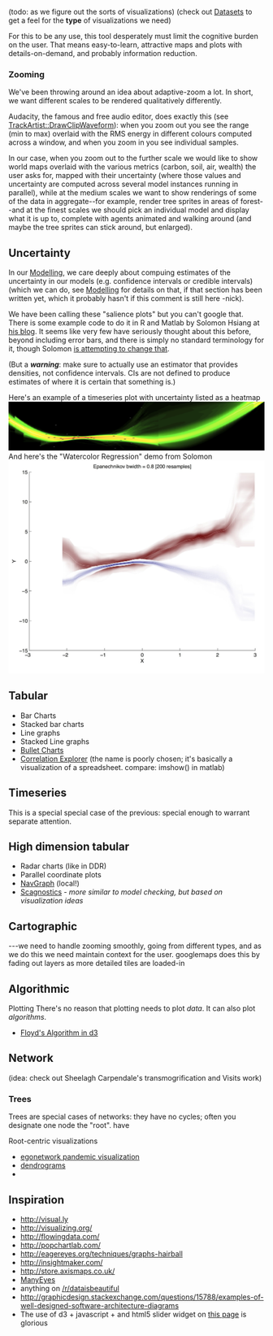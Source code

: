 (todo: as we figure out the sorts of visualizations)
(check out [Datasets](Datasets.md) to get a feel for the **type** of visualizations we need)

For this to be any use, this tool desperately must limit the cognitive burden on the user. That means easy-to-learn, attractive maps and plots with details-on-demand, and probably information reduction.

### Zooming

We've been throwing around an idea about adaptive-zoom a lot. In short, we want different scales to be rendered qualitatively differently.

Audacity, the famous and free audio editor, does exactly this (see [TrackArtist::DrawClipWaveform](http://code.google.com/p/audacity/source/browse/audacity-src/trunk/src/TrackArtist.cpp#1379)): when you zoom out you see the range (min to max) overlaid with the RMS energy in different colours computed across a window, and when you zoom in you see individual samples.

In our case, when you zoom out to the further scale we would like to show world maps overlaid with the various metrics (carbon, soil, air, wealth) the user asks for, mapped with their uncertainty (where those values and uncertainty are computed across several model instances running in parallel), while at the medium scales we want to show renderings of some of the data in aggregate--for example, render tree sprites in areas of forest--and at the finest scales we should pick an individual model and display what it is up to, complete with agents animated and walking around (and maybe the tree sprites can stick around, but enlarged).

## Uncertainty 
In our [Modelling](Modelling.md), we care deeply about compuing estimates of the uncertainty in our models (e.g. confidence intervals or credible intervals) (which we can do, see [Modelling](Modelling.md) for details on that, if that section has been written yet, which it probably hasn't if this comment is still here -nick).

We have been calling these "salience plots" but you can't google that. There is some example code to do it in R and Matlab by Solomon Hsiang at [his blog](http://www.fight-entropy.com/2012/08/watercolor-regression.html). It seems like very few have seriously thought about this before, beyond including error bars, and there is simply no standard terminology for it, though Solomon 
[is attempting to change that](http://www.fight-entropy.com/2012/07/visually-weighted-regression.html).

(But a _**warning**_: make sure to actually use an estimator that provides densities, not confidence intervals. CIs are not defined to produce estimates of where it is certain that something is.)


Here's an example of a timeseries plot with uncertainty listed as a heatmap ![Salience Plot](salience.png)
And here's the "Watercolor Regression" demo from Solomon ![Watercolor Regression](smooth_overlaid.jpg)

## Tabular



* Bar Charts
* Stacked bar charts
* Line graphs
* Stacked Line graphs
* [Bullet Charts](http://bl.ocks.org/mbostock/4061961)
* [Correlation Explorer](https://github.com/CompassInc/correlation-explorer) (the name is poorly chosen; it's basically a visualization of a spreadsheet. compare: imshow() in matlab)

## Timeseries

This is a special special case of the previous: special enough to warrant separate attention.

## High dimension tabular

* Radar charts (like in DDR)
* Parallel coordinate plots
* [NavGraph](http://navgraph.com/) (local!)
* [Scagnostics](http://cran.r-project.org/web/packages/scagnostics/) - _more similar to model checking, but based on visualization ideas_

## Cartographic

 ---we need to handle zooming smoothly, going from different types, and as we do this we need maintain context for the user. googlemaps does this by fading out layers as more detailed tiles are loaded-in

## Algorithmic

Plotting 
There's no reason that plotting needs to plot _data_. It can also plot _algorithms_.

* [Floyd's Algorithm in d3](http://www.jasondavies.com/duplicates/)

## Network


(idea: check out Sheelagh Carpendale's transmogrification and Visits work)

### Trees

Trees are special cases of networks: they have no cycles; often you designate one node the "root". have 



Root-centric visualizations

* [egonetwork pandemic visualization](http://rocs.hu-berlin.de/projects/hidden/index.html)
* [dendrograms](http://bl.ocks.org/mbostock/2429963)
* 

## Inspiration
* http://visual.ly
* http://visualizing.org/
* http://flowingdata.com/
* http://popchartlab.com/
* http://eagereyes.org/techniques/graphs-hairball
* http://insightmaker.com/
* http://store.axismaps.co.uk/
* [ManyEyes](http://www-958.ibm.com/software/analytics/manyeyes/)
* anything on [/r/dataisbeautiful](http://www.reddit.com/r/dataisbeautiful/)
* http://graphicdesign.stackexchange.com/questions/15788/examples-of-well-designed-software-architecture-diagrams
* The use of d3 + javascript + and html5 slider widget on [this page](http://scott.fortmann-roe.com/docs/BiasVariance.html) is glorious
